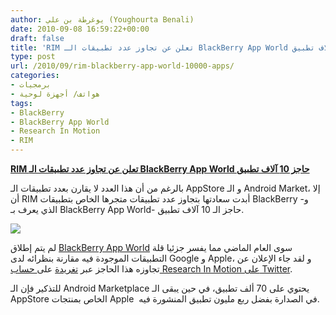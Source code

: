 ```yaml
---
author: يوغرطة بن علي (Youghourta Benali)
date: 2010-09-08 16:59:22+00:00
draft: false
title: 'RIM تعلن عن تجاوز عدد تطبيقات الـ BlackBerry App World حاجز 10 آلاف تطبيق '
type: post
url: /2010/09/rim-blackberry-app-world-10000-apps/
categories:
- برمجيات
- هواتف/ أجهزة لوحية
tags:
- BlackBerry
- BlackBerry App World
- Research In Motion
- RIM
---
```


**[RIM تعلن عن تجاوز عدد تطبيقات الـ BlackBerry App World حاجز 10 آلاف تطبيق](http://www.it-scoop.com/2010/09/rim-blackberry-app-world-10000-apps)**


بالرغم من أن هذا العدد لا يقارن بعدد تطبيقات الـ AppStore و الـ Android Market، إلا أن RIM أبدت سعادتها بتجاوز عدد تطبيقات متجرها الخاص بتطبيقات BlackBerry -و الذي يعرف بـ BlackBerry App World- حاجز الـ 10 آلاف تطبيق.

[![](http://www.it-scoop.com/wp-content/uploads/2010/09/bb-app-world.png)
](http://www.it-scoop.com/2010/09/rim-blackberry-app-world-10000-apps)

لم يتم إطلاق [BlackBerry App World](http://appworld.blackberry.com/webstore/) سوى العام الماضي مما يفسر جزئيا قلة التطبيقات الموجودة فيه مقارنة بنظرائه لدى Google و Apple، و لقد جاء الإعلان عن تجاوزه هذا الحاجز عبر [تغريدة](http://twitter.com/BlackBerry/status/23245247909) على[ حساب Research In Motion على Twitter](http://twitter.com/BlackBerry/status/23245247909).

للتذكير فإن الـ Android Marketplace يحتوي على 70 ألف تطبيق، في حين يبقى الـ AppStore الخاص بمنتجات Apple  في الصدارة بفضل ربع مليون تطبيق المنشورة فيه.
